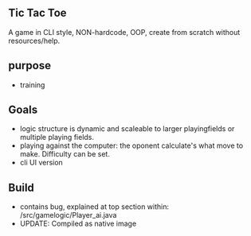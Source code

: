 ## Tic Tac Toe

A game in CLI style, NON-hardcode, OOP, create from scratch without resources/help.

## purpose
- training

## Goals
- logic structure is dynamic and scaleable to larger playingfields or multiple playing fields.
- playing against the computer: the oponent calculate's what move to make. Difficulty can be set.
- cli UI version

## Build
- contains bug, explained at top section within: /src/gamelogic/Player_ai.java
- UPDATE: Compiled as native image
